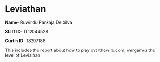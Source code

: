 # Leviathan
**Name**- Ruwindu Pankaja De Silva

**SLIIT ID**- IT12044528

**Curtin ID**- 18297188

This includes the report about how to play overthewire.com, wargames the level of Leviathan
